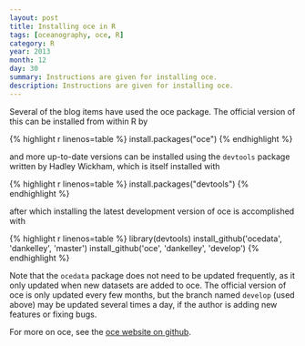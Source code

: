```yaml
---
layout: post
title: Installing oce in R
tags: [oceanography, oce, R]
category: R
year: 2013
month: 12
day: 30
summary: Instructions are given for installing oce.
description: Instructions are given for installing oce.
---
```


Several of the blog items have used the oce package.  The official version of this can be installed from within R by

{% highlight r linenos=table %}
install.packages("oce")
{% endhighlight %}

and more up-to-date versions can be installed using the ``devtools`` package written by Hadley Wickham, which is itself installed with

{% highlight r linenos=table %}
install.packages("devtools")
{% endhighlight %}

after which installing the latest development version of oce is accomplished with

{% highlight r linenos=table %}
library(devtools)
install_github('ocedata', 'dankelley', 'master')
install_github('oce', 'dankelley', 'develop')
{% endhighlight %}

Note that the ``ocedata`` package does not need to be updated frequently, as it only updated when new datasets are added to oce. The official version of oce is only updated every few months, but the branch named ``develop`` (used above) may be updated several times a day, if the author is adding new features or fixing bugs.

For more on oce, see the [oce website on github](http://dankelley.github.io/oce/).
